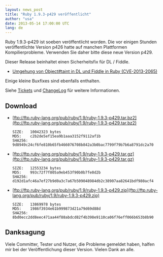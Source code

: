 ```yaml
---
layout: news_post
title: "Ruby 1.9.3-p429 veröffentlicht"
author: "usa"
date: 2013-05-14 17:00:00 UTC
lang: de
---
```


Ruby 1.9.3-p429 ist soeben veröffentlicht worden.
Die vor einigen Stunden veröffentlichte Version p426 hatte auf
manchen Plattformen Kompilierprobleme. Verwenden Sie daher bitte
diese neue Version p429.

Dieser Release beinhaltet einen Sicherheitsfix für DL / Fiddle.

* [Umgehung von Object#taint in DL und Fiddle in Ruby
  (CVE-2013-2065)](/de/news/2013/05/14/taint-bypass-dl-fiddle-cve-2013-2065/)

Einige kleine Buxfixes sind ebenfalls enthalten.

Siehe [Tickets](https://bugs.ruby-lang.org/projects/ruby-193/issues?set_filter=1&amp;status_id=5)
und [ChangeLog](http://svn.ruby-lang.org/repos/ruby/tags/v1_9_3_429/ChangeLog)
für weitere Informationen.

## Download

* [ftp://ftp.ruby-lang.org/pub/ruby/1.9/ruby-1.9.3-p429.tar.bz2](ftp://ftp.ruby-lang.org/pub/ruby/1.9/ruby-1.9.3-p429.tar.bz2)

      SIZE:   10042323 bytes
      MD5:    c2b2de5ef15ea9b1aaa3152f9112af1b
      SHA256: 9d8949c24cf6fe810b65fb466076708b842a3b0bac7799f79b7b6a8791dc2a70

* [ftp://ftp.ruby-lang.org/pub/ruby/1.9/ruby-1.9.3-p429.tar.gz](ftp://ftp.ruby-lang.org/pub/ruby/1.9/ruby-1.9.3-p429.tar.gz)

      SIZE:   12553234 bytes
      MD5:    993c72f7f805a9eb453f90b0b7fe0d2b
      SHA256: d192d1afc46a7ef27b9d0a3c7a67b509048984db2c38907aa82641bdf980acf4

* [ftp://ftp.ruby-lang.org/pub/ruby/1.9/ruby-1.9.3-p429.zip](ftp://ftp.ruby-lang.org/pub/ruby/1.9/ruby-1.9.3-p429.zip)

      SIZE:   13869978 bytes
      MD5:    1986f3934e61b999873d21a79d69d88d
      SHA256: 8bd0ecc2dd8eec471aa44f88abdcd82f4b398e9110ca06f76eff066b653b8b90

## Danksagung

Viele Committer, Tester und Nutzer, die Probleme gemeldet haben,
halfen mir bei der Veröffentlichung dieser Version. Vielen Dank an alle.
